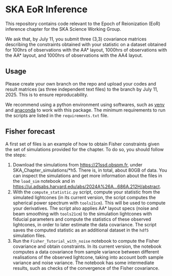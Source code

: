 # SKA EoR Inference

This repository contains code relevant to the Epoch of Reionization (EoR) inference chapter for the SKA Science Working Group.

We ask that, by July 11, you submit three (3,3) covariance matrices describing the constraints obtained with your statistic on a dataset obtained for 100hrs of observations with the AA* layout, 1000hrs of observations with the AA* layout, and 1000hrs of observations with the AA4 layout.

## Usage

Please create your own branch on the repo and upload your codes and result matrices (as three independent text files) to the branch by July 11, 2025. This is to ensure reproducability.

We recommend using a python environment using softwares, such as [venv](https://docs.python.org/3/library/venv.html) and [anaconda](https://www.anaconda.com/) to work with this package. The minimum requirements to run the scripts are listed in the `requirements.txt` file. 

## Fisher forecast

A first set of files is an example of how to obtain Fisher constraints given the set of simulations provided for the chapter. To do so, you should follow the steps:
1. Download the simulations from https://21ssd.obspm.fr, under SKA_Chapter_simulations/*h5. There is, in total, about 80GB of data. You can inspect the simulations and get more information about the files in the `load_sim` notebook and in https://ui.adsabs.harvard.edu/abs/2024A%26A...686A.212H/abstract.
2. With the `compute_statistic.py` script, compute your statistic from the simulated lightcones (in its current version, the script computes the spherical power spectrum with `tools21cm`). This will be used to compute your derivatives. The script also applies AA* layout specs (noise and beam smoothing with `tools21cm`) to the simulation lightcones with fiducial parameters and compute the statistics of these observed lightcones, in order to later estimate the data covariance. The script saves the computed statistic as an additional dataset in the `hdf5` simulation files.
4. Run the `Fisher_Tutorial_with_noise` notebook to compute the Fisher covariance and obtain constraints. In its current version, the notebook computes a data covariance from sample variance between different realisations of the observed lightcone, taking into account both sample variance and noise variance. The notebook has some intermediate results, such as checks of the convergence of the Fisher covariance.
